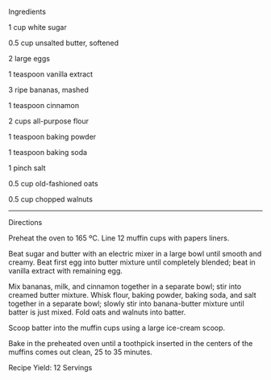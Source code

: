 Ingredients


1 cup white sugar

0.5 cup unsalted butter, softened

2 large eggs

1 teaspoon vanilla extract

3 ripe bananas, mashed

1 teaspoon cinnamon

2 cups all-purpose flour

1 teaspoon baking powder

1 teaspoon baking soda

1 pinch salt

0.5 cup old-fashioned oats

0.5 cup chopped walnuts

---

Directions

Preheat the oven to 165 ºC. Line 12 muffin cups with papers liners.

Beat sugar and butter with an electric mixer in a large bowl until smooth and creamy. Beat first egg into butter mixture until completely blended; beat in vanilla extract with remaining egg.

Mix bananas, milk, and cinnamon together in a separate bowl; stir into creamed butter mixture. Whisk flour, baking powder, baking soda, and salt together in a separate bowl; slowly stir into banana-butter mixture until batter is just mixed. Fold oats and walnuts into batter.

Scoop batter into the muffin cups using a large ice-cream scoop.

Bake in the preheated oven until a toothpick inserted in the centers of the muffins comes out clean, 25 to 35 minutes.


Recipe Yield: 12 Servings